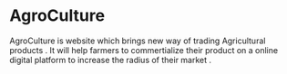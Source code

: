 # AgroCulture 
AgroCulture is website which brings new way of trading Agricultural products . It will help farmers to commertialize their product on a online digital platform to increase the radius of their market .
  
 
